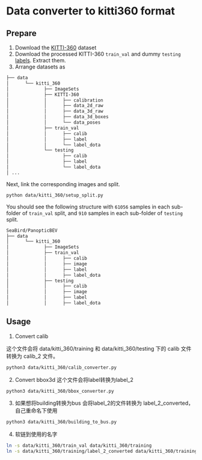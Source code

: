 # Data converter to kitti360 format

## Prepare
1. Download the [KITTI-360](http://www.cvlibs.net/datasets/kitti-360/) dataset
2. Download the processed KITTI-360 `train_val` and dummy `testing` [labels](https://drive.google.com/file/d/1h1VmHNdoIKRecJKANt1Wj_-nDNX_HCQG/view?usp=sharing). Extract them.
3. Arrange datasets as

```bash
├── data
│      └── kitti_360
│             ├── ImageSets
│             ├── KITTI-360
│             │      ├── calibration
│             │      ├── data_2d_raw
│             │      ├── data_3d_raw
│             │      ├── data_3d_boxes
│             │      └── data_poses
│             ├── train_val
│             │      ├── calib
│             │      ├── label
│             │      └── label_dota
│             └── testing
│                    ├── calib
│                    ├── label
│                    └── label_dota
│ ...
```

Next, link the corresponding images and split.

```bash
python data/kitti_360/setup_split.py
```


You should see the following structure with `61056` samples in each sub-folder of `train_val` split, and `910` samples in each
sub-folder of `testing` split.

```bash
SeaBird/PanopticBEV
├── data
│      └── kitti_360
│             ├── ImageSets
│             ├── train_val
│             │      ├── calib
│             │      ├── image
│             │      ├── label
│             │      ├── label_dota
│             ├── testing
│             │      ├── calib
│             │      ├── image
│             │      ├── label
│             │      ├── label_dota
```


## Usage
1. Convert calib

这个文件会将 data/kitti_360/training 和 data/kitti_360/testing 下的 calib 文件转换为 calib_2 文件。
```bash
python3 data/kitti_360/calib_converter.py
```

2. Convert bbox3d
这个文件会将label转换为label_2
```bash
python3 data/kitti_360/bbox_converter.py
```

3. 如果想将building转换为bus
   会将label_2的文件转换为 label_2_converted，自己重命名下使用
```bash
python3 data/kitti_360/building_to_bus.py
```

4. 软链到使用的名字
```bash
ln -s data/kitti_360/train_val data/kitti_360/training
ln -s data/kitti_360/training/label_2_converted data/kitti_360/training/label_2
```
